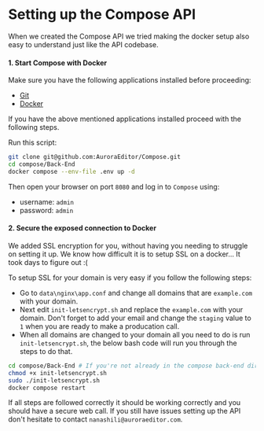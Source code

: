 # Setting up the Compose API

When we created the Compose API we tried making the docker setup also easy to understand just like the API codebase.

#### 1. Start Compose with Docker

Make sure you have the following applications installed before proceeding:

* [Git](https://git-scm.com/)
* [Docker](https://www.docker.com/)

If you have the above mentioned applications installed proceed with the following steps.

Run this script:

```bash
git clone git@github.com:AuroraEditor/Compose.git
cd compose/Back-End
docker compose --env-file .env up -d
```

Then open your browser on port `8080` and log in to `Compose` using:

- username: `admin`
- password: `admin`

#### 2. Secure the exposed connection to Docker

We added SSL encryption for you, without having you needing to struggle on setting it up. We know how difficult it is to setup SSL on a docker... It took days to figure out :(

To setup SSL for your domain is very easy if you follow the following steps:

* Go to `data\nginx\app.conf` and change all domains that are `example.com` with your domain.
* Next edit `init-letsencrypt.sh` and replace the `example.com` with your domain. Don't forget to add your email and change the `staging` value to `1` when you are ready to make a producation call.
* When all domains are changed to your domain all you need to do is run `init-letsencrypt.sh`, the below bash code will run you through the steps to do that.

```bash
cd compose/Back-End # If you're not already in the compose back-end directory
chmod +x init-letsencrypt.sh
sudo ./init-letsencrypt.sh
docker compose restart
```

If all steps are followed correctly it should be working correctly and you should have a secure web call. If you still have issues setting up the API don't hesitate to contact `nanashili@auroraeditor.com`.
